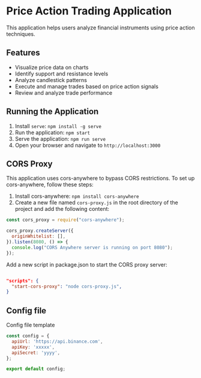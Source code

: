 # Price Action Trading Application

This application helps users analyze financial instruments using price action techniques.

## Features

- Visualize price data on charts
- Identify support and resistance levels
- Analyze candlestick patterns
- Execute and manage trades based on price action signals
- Review and analyze trade performance

## Running the Application

1. Install `serve`: `npm install -g serve`
2. Run the application: `npm start`
3. Serve the application: `npm run serve`
4. Open your browser and navigate to `http://localhost:3000`

## CORS Proxy

This application uses cors-anywhere to bypass CORS restrictions. To set up cors-anywhere, follow these steps:

1. Install cors-anywhere: `npm install cors-anywhere`
2. Create a new file named `cors-proxy.js` in the root directory of the project and add the following content:

```javascript
const cors_proxy = require("cors-anywhere");

cors_proxy.createServer({
  originWhitelist: [], 
}).listen(8080, () => {
  console.log("CORS Anywhere server is running on port 8080");
});
```

Add a new script in package.json to start the CORS proxy server:

```json

"scripts": {
  "start-cors-proxy": "node cors-proxy.js",
}
```

## Config file
Config file template 

```javascript
const config = {
  apiUrl: 'https://api.binance.com',
  apiKey: 'xxxxx',
  apiSecret: 'yyyy',
};

export default config;
```